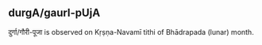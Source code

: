 ## durgA/gaurI-pUjA

दुर्गा/गौरी-पूजा is observed on Kṛṣṇa-Navamī tithi of Bhādrapada (lunar) month.



